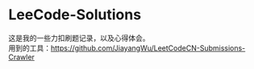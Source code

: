 # LeeCode-Solutions
这是我的一些力扣刷题记录，以及心得体会。   
用到的工具：https://github.com/JiayangWu/LeetCodeCN-Submissions-Crawler
